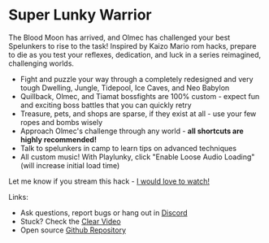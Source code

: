 # Super Lunky Warrior

The Blood Moon has arrived, and Olmec has challenged your best Spelunkers to rise to the task! Inspired by Kaizo Mario rom hacks, prepare to die as you test your reflexes, dedication, and luck in a series reimagined, challenging worlds.

* Fight and puzzle your way through a completely redesigned and very tough Dwelling, Jungle, Tidepool, Ice Caves, and Neo Babylon
* Quillback, Olmec, and Tiamat bossfights are 100% custom - expect fun and exciting boss battles that you can quickly retry
* Treasure, pets, and shops are sparse, if they exist at all - use your few ropes and bombs wisely
* Approach Olmec's challenge through any world - **all shortcuts are highly recommended!**
* Talk to spelunkers in camp to learn tips on advanced techniques
* All custom music! With Playlunky, click "Enable Loose Audio Loading" (will increase initial load time)

Let me know if you stream this hack - [I would love to watch!](https://twitch.tv/getimoliver)

Links:

* Ask questions, report bugs or hang out in [Discord](https://discord.gg/dRnr5fm387)
* Stuck? Check the [Clear Video](https://www.youtube.com/watch?v=yQXZ-SH3riI)
* Open source [Github Repository](https://github.com/sjtower/super-lunk-world)
